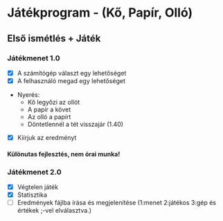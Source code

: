 # Játékprogram - (Kő, Papír, Olló)
## Első ismétlés + Játék

### Játékmenet 1.0
- [x] A számítógép választ egy lehetőséget
- [x] A felhasználó megad egy lehetőséget
 - Nyerés:
    - Kő legyőzi az ollót
    - A papír a követ
    - Az olló a papírt
    - Döntetlennél a tét visszajár (1.40)
 - [x] Kiírjuk az eredményt
 #### Különutas fejlesztés, nem órai munka!
### Játékmenet 2.0
 - [x] Végtelen játék
 - [x] Statisztika
 - [ ] Eredmények fájlba írása és megjelenítése (1:menet 2:játékos 3:gép és értékek ;-vel elválasztva.)